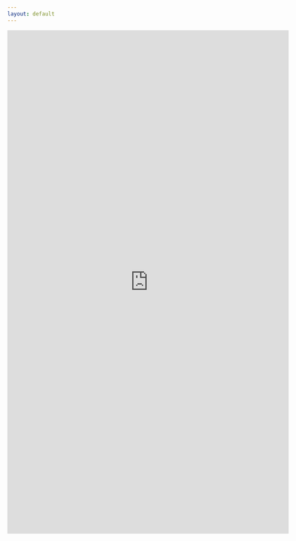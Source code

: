 ```yaml
---
layout: default
---
```


<iframe src="https://docs.google.com/forms/d/e/1FAIpQLSfegNEOmEfDGm7fsEEmtmLQe2NrDlDOOjD1WGpNKxIqMBzNPg/viewform?embedded=true" width="640" height="1142" frameborder="0" marginheight="0" marginwidth="0">Loading...</iframe>
